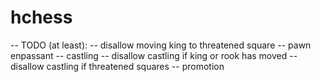 # hchess

-- TODO (at least):
-- disallow moving king to threatened square
-- pawn enpassant
-- castling
-- disallow castling if king or rook has moved
-- disallow castling if threatened squares
-- promotion